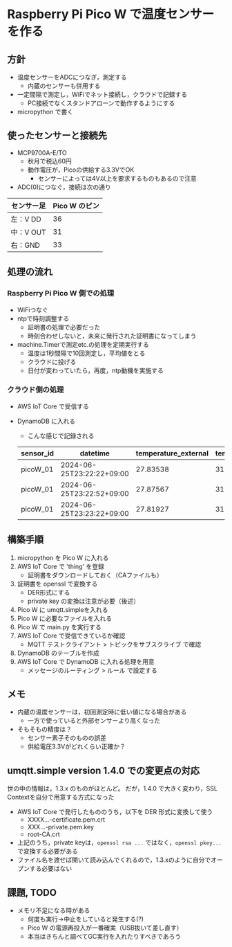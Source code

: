 # Raspberry Pi Pico W で温度センサーを作る

## 方針

- 温度センサーをADCにつなぎ，測定する
  - 内蔵のセンサーも併用する
- 一定間隔で測定し，WiFiでネット接続し，クラウドで記録する
  - PC接続でなくスタンドアローンで動作するようにする
- micropython で書く

## 使ったセンサーと接続先

- MCP9700A-E/TO
  - 秋月で税込60円
  - 動作電圧が，Picoの供給する3.3VでOK
    - センサーによっては4V以上を要求するものもあるので注意
- ADC(0)につなぐ，接続は次の通り

センサー足|Pico W のピン
--|--
左：V DD|36
中：V OUT|31
右：GND|33

## 処理の流れ

### Raspberry Pi Pico W 側での処理

- WiFiつなぐ
- ntpで時刻調整する
  - 証明書の処理で必要だった
  - 時刻合わせしないと，未来に発行された証明書になってしまう
- machine.Timerで測定etc.の処理を定期実行する
  - 温度は1秒間隔で10回測定し，平均値をとる
  - クラウドに投げる
  - 日付が変わっていたら，再度，ntp動機を実施する

### クラウド側の処理

- AWS IoT Core で受信する
- DynamoDB に入れる
  - こんな感じで記録される

  sensor_id|datetime|temperature_external|temperature_internal
  --|--|--|--
  picoW_01|2024-06-25T23:22:22+09:00|27.83538|31.81947
  picoW_01|2024-06-25T23:22:52+09:00|27.87567|31.86628
  picoW_01|2024-06-25T23:23:22+09:00|27.81927|31.72584

## 構築手順

1. micropython を Pico W に入れる
1. AWS IoT Core で 'thing' を登録
   - 証明書をダウンロードしておく（CAファイルも）
1. 証明書を openssl で変換する
   - DER形式にする
   - private key の変換は注意が必要（後述）
1. Pico W に umqtt.simpleを入れる
1. Pico W に必要なファイルを入れる
1. Pico W で main.py を実行する
1. AWS IoT Core で受信できているか確認
   - MQTT テストクライアント > トピックをサブスクライブ で確認
1. DynamoDB のテーブルを作成
1. AWS IoT Core で DynamoDB に入れる処理を用意
   - メッセージのルーティング > ルール で設定する

## メモ

- 内蔵の温度センサーは，初回測定時に低い値になる場合がある
  - 一方で使っていると外部センサーより高くなった
- そもそもの精度は？
  - センサー素子そのものの誤差
  - 供給電圧3.3Vがどれくらい正確か？

## umqtt.simple version 1.4.0 での変更点の対応

世の中の情報は，1.3.x のものがほとんど。
だが，1.4.0 で大きく変わり，SSL Contextを自分で用意する方式になった

- AWS IoT Core で発行したもののうち，以下を DER 形式に変換して使う
  - XXXX...-certificate.pem.crt
  - XXX...-private.pem.key
  - root-CA.crt
- 上記のうち，private keyは，`openssl rsa ...` ではなく，`openssl pkey...`　で変換する必要がある
- ファイル名を渡せば開いて読み込んでくれるので，1.3.xのように自分でオープンする必要はない

## 課題, TODO

- メモリ不足になる時がある
  - 何度も実行→中止をしていると発生する(?)
  - Pico W の電源再投入が一番確実（USB抜いて差し直す）
  - 本当はきちんと調べてGC実行を入れたりすべきであろう
